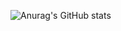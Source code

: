 ![Anurag's GitHub stats](https://github-readme-stats.vercel.app/api?username=mateusazvd&show_icons=true&theme=onedark)
